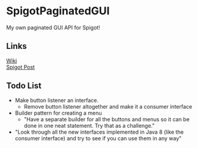 # SpigotPaginatedGUI
My own paginated GUI API for Spigot!

## Links
[Wiki](https://github.com/masterdoctor/SpigotPaginatedGUI/wiki)  
[Spigot Post](https://www.spigotmc.org/threads/paginated-gui.277689/)

## Todo List
* Make button listener an interface.
	* Remove button listener altogether and make it a consumer interface
* Builder pattern for creating a menu
	* "Have a separate builder for all the buttons and menus so it can be done in one neat statement. Try that as a challenge."
* "Look through all the new interfaces implemented in Java 8 (like the consumer interface) and try to see if you can use them in any way"
